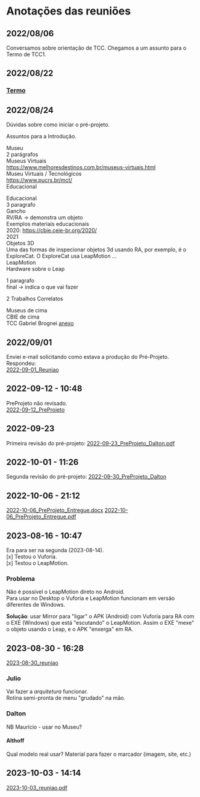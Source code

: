 # Anotações das reuniões  

## 2022/08/06  

Conversamos sobre orientação de TCC. Chegamos a um assunto para o Termo de TCC1.

## 2022/08/22

### [Termo](./Termo.pdf "Termo")  

## 2022/08/24

Dúvidas sobre como iniciar o pré-projeto.  

Assuntos para a Introdução.  

Museu  
2 parágrafos  
Museus Virtuais  
<https://www.melhoresdestinos.com.br/museus-virtuais.html>  
Museu Virtuais / Tecnológicos  
<https://www.pucrs.br/mct/>  
Educacional  

Educacional  
3 paragrafo  
Gancho  
RV/RA -> demonstra um objeto  
Exemplos materiais educacionais  
2020: <https://cbie.ceie-br.org/2020/>  
2021  
Objetos 3D  
Uma das formas de inspecionar objetos 3d usando RA, por exemplo, é o ExploreCat. O ExploreCat usa LeapMotion ...  
LeapMotion  
Hardware sobre o Leap  

1 paragrafo  
final -> indica o que vai fazer  

2 Trabalhos Correlatos  

Museus de cima  
CBIE de cima  
TCC Gabriel Brognei [anexo](tcc_GabrielBrogniBento.pdf "anexo")  

## 2022/09/01  

Enviei e-mail solicitando como estava a produção do Pré-Projeto. Respondeu:  
[2022-09-01_Reuniao](2022-09-01_Reuniao.pdf "2022-09-01_Reuniao")  

## 2022-09-12 - 10:48

PreProjeto não revisado.  
[2022-09-12_PreProjeto](2022-09-12_PreProjeto.pdf "2022-09-12_PreProjeto")  

## 2022-09-23

Primeira revisão do pré-projeto: [2022-09-23_PreProjeto_Dalton.pdf](2022-09-23_PreProjeto_Dalton.pdf "2022-09-23_PreProjeto_Dalton.pdf")  

## 2022-10-01 - 11:26

Segunda revisão do pré-projeto: [2022-09-30_PreProjeto_Dalton](2022-09-30_PreProjeto_Dalton.pdf "2022-09-30_PreProjeto_Dalton")  

## 2022-10-06 - 21:12

[2022-10-06_PreProjeto_Entregue.docx](2022-10-06_PreProjeto_Entregue.docx "2022-10-06_PreProjeto_Entregue.docx")
[2022-10-06_PreProjeto_Entregue.pdf](2022-10-06_PreProjeto_Entregue.pdf "2022-10-06_PreProjeto_Entregue.pdf")  

## 2023-08-16 - 10:47

Era para ser na segunda (2023-08-14).  
\[x] Testou o Vuforia.  
\[x] Testou o LeapMotion.  

### Problema

Não é possível o LeapMotion direto no Android.  
Para usar no Desktop o Vuforia e LeapMotion funcionam em versão diferentes de Windows.  

**Solução**: usar Mirror para "ligar" o APK (Android) com Vuforia para RA com o EXE (Windows) que está "escutando" o LeapMotion. Assim o EXE "mexe" o objeto usando o Leap, e o APK "enxerga" em RA.  

## 2023-08-30 - 16:28

[2023-08-30_reuniao](2023-08-30_reuniao.pdf)  

### Julio

Vai fazer a *arquitetura* funcionar.  
Rotina semi-pronta de menu "grudado" na mão.  

### Dalton

NB Maurício - usar no Museu?  

#### Althoff

Qual modelo real usar?
Material para fazer o marcador (imagem, site, etc.)  

## 2023-10-03 - 14:14

[2023-10-03_reuniao.pdf](2023-08-30_reuniao.pdf)  
